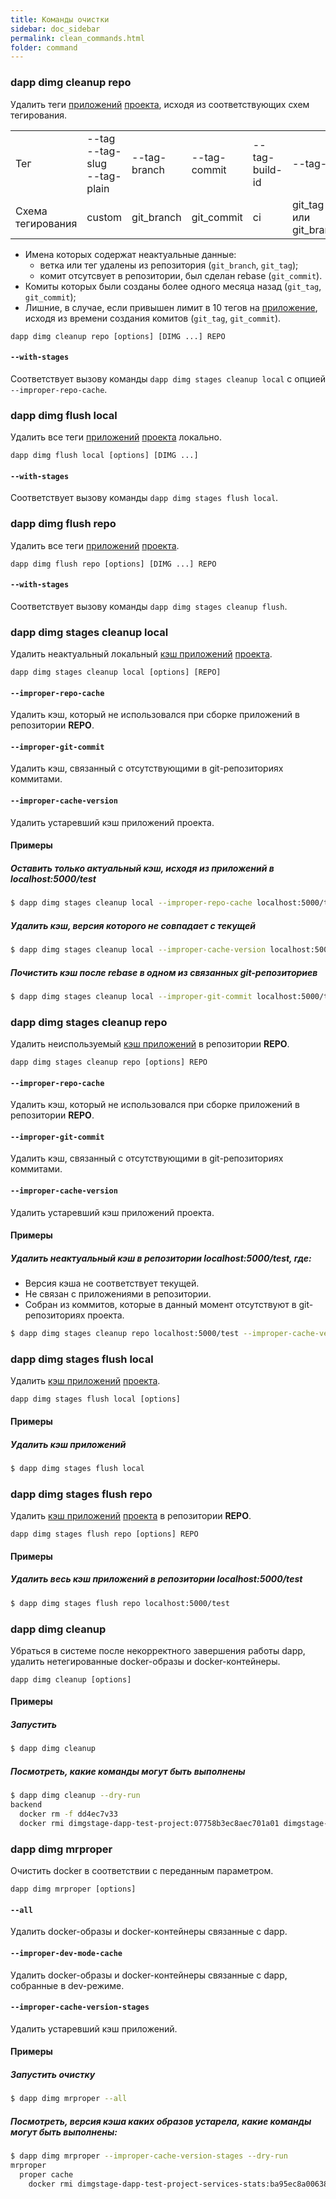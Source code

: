 ```yaml
---
title: Команды очистки
sidebar: doc_sidebar
permalink: clean_commands.html
folder: command
---
```


### dapp dimg cleanup repo
Удалить теги [приложений](definitions.html#dimg) [проекта](definitions.html#проект), исходя из соответствующих схем тегирования.

<table class="tag-scheme">
  <tr>
    <td>Тег</td>
    <td>--tag<br />--tag-slug<br />--tag-plain</td>
    <td>--tag-branch</td>
    <td>--tag-commit</td>
    <td>--tag-build-id</td>
    <td>--tag-ci</td>
  </tr>
  <tr>
    <td>Схема тегирования</td>
    <td>custom</td>
    <td>git_branch</td>
    <td>git_commit</td>
    <td>ci</td>
    <td>git_tag или git_branch</td>
  </tr>
</table>

* Имена которых содержат неактуальные данные:
    * ветка или тег удалены из репозитория (`git_branch`, `git_tag`);
    * комит отсутсвует в репозитории, был сделан rebase (`git_commit`).
* Комиты которых были созданы более одного месяца назад (`git_tag`, `git_commit`);
* Лишние, в случае, если привышен лимит в 10 тегов на [приложение](definitions.html#dimg), исходя из времени создания комитов (`git_tag`, `git_commit`).

```
dapp dimg cleanup repo [options] [DIMG ...] REPO
```

#### `--with-stages`
Соответствует вызову команды `dapp dimg stages cleanup local` с опцией `--improper-repo-cache`.

### dapp dimg flush local
Удалить все теги [приложений](definitions.html#dimg) [проекта](definitions.html#проект) локально.

```
dapp dimg flush local [options] [DIMG ...]
```

#### `--with-stages`
Соответствует вызову команды `dapp dimg stages flush local`.

### dapp dimg flush repo
Удалить все теги [приложений](definitions.html#dimg) [проекта](definitions.html#проект).
```
dapp dimg flush repo [options] [DIMG ...] REPO
```

#### `--with-stages`
Соответствует вызову команды `dapp dimg stages cleanup flush`.

### dapp dimg stages cleanup local
Удалить неактуальный локальный [кэш приложений](definitions.html#кэш-приложения) [проекта](definitions.html#проект).

```
dapp dimg stages cleanup local [options] [REPO]
```

#### `--improper-repo-cache`
Удалить кэш, который не использовался при сборке приложений в репозитории **REPO**.

#### `--improper-git-commit`
Удалить кэш, связанный с отсутствующими в git-репозиториях коммитами.

#### `--improper-cache-version`
Удалить устаревший кэш приложений проекта.

#### Примеры

##### Оставить только актуальный кэш, исходя из приложений в localhost:5000/test
```bash
$ dapp dimg stages cleanup local --improper-repo-cache localhost:5000/test
```

##### Удалить кэш, версия которого не совпадает с текущей
```bash
$ dapp dimg stages cleanup local --improper-cache-version localhost:5000/test
```

##### Почистить кэш после rebase в одном из связанных git-репозиториев
```bash
$ dapp dimg stages cleanup local --improper-git-commit localhost:5000/test
```

### dapp dimg stages cleanup repo
Удалить неиспользуемый [кэш приложений](definitions.html#кэш-приложения) в репозитории **REPO**.

```
dapp dimg stages cleanup repo [options] REPO
```

#### `--improper-repo-cache`
Удалить кэш, который не использовался при сборке приложений в репозитории **REPO**.

#### `--improper-git-commit`
Удалить кэш, связанный с отсутствующими в git-репозиториях коммитами.

#### `--improper-cache-version`
Удалить устаревший кэш приложений проекта.

#### Примеры

##### Удалить неактуальный кэш в репозитории localhost:5000/test, где:

* Версия кэша не соответствует текущей.
* Не связан с приложениями в репозитории.
* Собран из коммитов, которые в данный момент отсутствуют в git-репозиториях проекта.

```bash
$ dapp dimg stages cleanup repo localhost:5000/test --improper-cache-version --improper-repo-cache --improper-git-commit
```

### dapp dimg stages flush local
Удалить [кэш приложений](definitions.html#кэш-приложения) [проекта](definitions.html#проект).

```
dapp dimg stages flush local [options]
```

#### Примеры

##### Удалить кэш приложений
```bash
$ dapp dimg stages flush local
```

### dapp dimg stages flush repo
Удалить [кэш приложений](definitions.html#кэш-приложения) [проекта](definitions.html#проект) в репозитории **REPO**.

```
dapp dimg stages flush repo [options] REPO
```

#### Примеры

##### Удалить весь кэш приложений в репозитории localhost:5000/test
```bash
$ dapp dimg stages flush repo localhost:5000/test
```

### dapp dimg cleanup
Убраться в системе после некорректного завершения работы dapp, удалить нетегированные docker-образы и docker-контейнеры.

```
dapp dimg cleanup [options]
```

#### Примеры

##### Запустить
```bash
$ dapp dimg cleanup
```

##### Посмотреть, какие команды могут быть выполнены
```bash
$ dapp dimg cleanup --dry-run
backend
  docker rm -f dd4ec7v33
  docker rmi dimgstage-dapp-test-project:07758b3ec8aec701a01 dimgstage-dapp-test-project:ec701a0107758b3ec8a
```

### dapp dimg mrproper
Очистить docker в соответствии с переданным параметром.

```
dapp dimg mrproper [options]
```

#### `--all`
Удалить docker-образы и docker-контейнеры связанные с dapp.

#### `--improper-dev-mode-cache`
Удалить docker-образы и docker-контейнеры связанные с dapp, собранные в dev-режиме.

#### `--improper-cache-version-stages`
Удалить устаревший кэш приложений.

#### Примеры

##### Запустить очистку
```bash
$ dapp dimg mrproper --all
```

##### Посмотреть, версия кэша каких образов устарела, какие команды могут быть выполнены:
```bash
$ dapp dimg mrproper --improper-cache-version-stages --dry-run
mrproper
  proper cache
    docker rmi dimgstage-dapp-test-project-services-stats:ba95ec8a00638ddac413a13e303715dd2c93b80295c832af440c04a46f3e8555 dimgstage-dapp-test-project-services-stats:f53af70566ec23fb634800d159425da6e7e61937afa95e4ed8bf531f3503daa6
```

